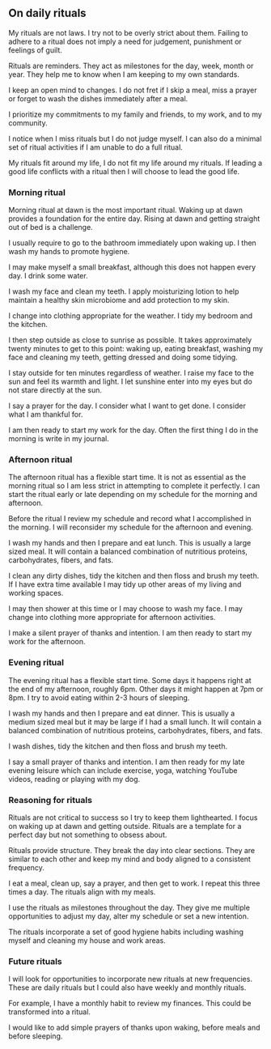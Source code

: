 ## On daily rituals

My rituals are not laws. I try not to be overly strict about them. Failing to adhere to a ritual does not imply a need for judgement, punishment or feelings of guilt.

Rituals are reminders. They act as milestones for the day, week, month or year. They help me to know when I am keeping to my own standards.

I keep an open mind to changes. I do not fret if I skip a meal, miss a prayer or forget to wash the dishes immediately after a meal.

I prioritize my commitments to my family and friends, to my work, and to my community.

I notice when I miss rituals but I do not judge myself. I can also do a minimal set of ritual activities if I am unable to do a full ritual.

My rituals fit around my life, I do not fit my life around my rituals. If leading a good life conflicts with a ritual then I will choose to lead the good life.

### Morning ritual

Morning ritual at dawn is the most important ritual. Waking up at dawn provides a foundation for the entire day. Rising at dawn and getting straight out of bed is a challenge.

I usually require to go to the bathroom immediately upon waking up. I then wash my hands to promote hygiene.

I may make myself a small breakfast, although this does not happen every day. I drink some water.

I wash my face and clean my teeth. I apply moisturizing lotion to help maintain a healthy skin microbiome and add protection to my skin.

I change into clothing appropriate for the weather. I tidy my bedroom and the kitchen.

I then step outside as close to sunrise as possible. It takes approximately twenty minutes to get to this point: waking up, eating breakfast, washing my face and cleaning my teeth, getting dressed and doing some tidying.

I stay outside for ten minutes regardless of weather. I raise my face to the sun and feel its warmth and light. I let sunshine enter into my eyes but do not stare directly at the sun.

I say a prayer for the day. I consider what I want to get done. I consider what I am thankful for.

I am then ready to start my work for the day. Often the first thing I do in the morning is write in my journal.

### Afternoon ritual

The afternoon ritual has a flexible start time. It is not as essential as the morning ritual so I am less strict in attempting to complete it perfectly. I can start the ritual early or late depending on my schedule for the morning and afternoon.

Before the ritual I review my schedule and record what I accomplished in the morning. I will reconsider my schedule for the afternoon and evening.

I wash my hands and then I prepare and eat lunch. This is usually a large sized meal. It will contain a balanced combination of nutritious proteins, carbohydrates, fibers, and fats.

I clean any dirty dishes, tidy the kitchen and then floss and brush my teeth. If I have extra time available I may tidy up other areas of my living and working spaces.

I may then shower at this time or I may choose to wash my face. I may change into clothing more appropriate for afternoon activities.

I make a silent prayer of thanks and intention. I am then ready to start my work for the afternoon.

### Evening ritual

The evening ritual has a flexible start time. Some days it happens right at the end of my afternoon, roughly 6pm. Other days it might happen at 7pm or 8pm. I try to avoid eating within 2-3 hours of sleeping.

I wash my hands and then I prepare and eat dinner. This is usually a medium sized meal but it may be large if I had a small lunch. It will contain a balanced combination of nutritious proteins, carbohydrates, fibers, and fats. 

I wash dishes, tidy the kitchen and then floss and brush my teeth.

I say a small prayer of thanks and intention. I am then ready for my late evening leisure which can include exercise, yoga, watching YouTube videos, reading or playing with my dog.

### Reasoning for rituals

Rituals are not critical to success so I try to keep them lighthearted. I focus on waking up at dawn and getting outside. Rituals are a template for a perfect day but not something to obsess about.

Rituals provide structure. They break the day into clear sections. They are similar to each other and keep my mind and body aligned to a consistent frequency.

I eat a meal, clean up, say a prayer, and then get to work. I repeat this three times a day. The rituals align with my meals.

I use the rituals as milestones throughout the day. They give me multiple opportunities to adjust my day, alter my schedule or set a new intention.

The rituals incorporate a set of good hygiene habits including washing myself and cleaning my house and work areas.

### Future rituals

I will look for opportunities to incorporate new rituals at new frequencies. These are daily rituals but I could also have weekly and monthly rituals.

For example, I have a monthly habit to review my finances. This could be transformed into a ritual.

I would like to add simple prayers of thanks upon waking, before meals and before sleeping.
